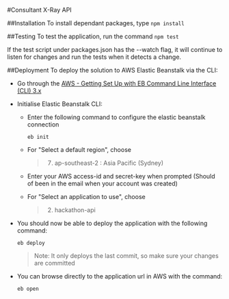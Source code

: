#Consultant X-Ray API

##Installation
To install dependant packages, type `npm install`

##Testing
To test the application, run the command `npm test`

If the test script under packages.json has the --watch flag, it will continue to listen for changes and run the tests when it detects a change.

##Deployment
To deploy the solution to AWS Elastic Beanstalk via the CLI:
- Go through the [AWS - Getting Set Up with EB Command Line Interface (CLI) 3.x](http://docs.aws.amazon.com/elasticbeanstalk/latest/dg/eb-cli3-getting-set-up.html)
- Initialise Elastic Beanstalk CLI:
  - Enter the following command to configure the elastic beanstalk connection
  
    `eb init`
  - For "Select a default region", choose 

    >7) ap-southeast-2 : Asia Pacific (Sydney)
  - Enter your AWS access-id and secret-key when prompted (Should of been in the email when your account was created)
  - For "Select an application to use", choose 

    >2) hackathon-api
- You should now be able to deploy the application with the following command:
  
  `eb deploy`

  >Note: It only deploys the last commit, so make sure your changes are committed
- You can browse directly to the application url in AWS with the command:

  `eb open`